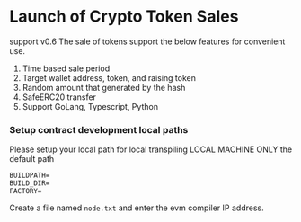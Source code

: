 # Launch of Crypto Token Sales
support v0.6
The sale of tokens support the below features for convenient use. 

1. Time based sale period
2. Target wallet address, token, and raising token
3. Random amount that generated by the hash
4. SafeERC20 transfer
5. Support GoLang, Typescript, Python

### Setup contract development local paths
Please setup your local path for local transpiling
LOCAL MACHINE ONLY the default path

```
BUILDPATH=
BUILD_DIR=
FACTORY=
```

Create a file named `node.txt` and enter the evm compiler IP address.
